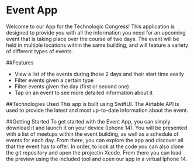 # Event App

Welcome to our App for the Technologic Congress! This application is designed to provide you with all the information you need for an upcoming event that is taking place over the course of two days. The event will be held in multiple locations within the same building, and will feature a variety of different types of events.

##Features
- View a list of the events during those 2 days and their start time easily
- Filter events given a certain type
- Filter events given the day (first or second one)
- Tap on an event to see more detailed information about it

##Technologies Used
This app is built using SwiftUI.
The Airtable API is used to provide the latest and most up-to-date information about the event.

##Getting Started
To get started with the Event App, you can simply download it and launch it on your device (Iphone 14). You will be presented with a list of meetups within the event building, as well as a schedule of events for each day. From there, you can explore the app and discover all that the event has to offer.
In order, to look at the code you can also clone the git repository and open the projectin Xcode. From there you can load the preview using the included tool and open our app in a virtual Iphone 14.


